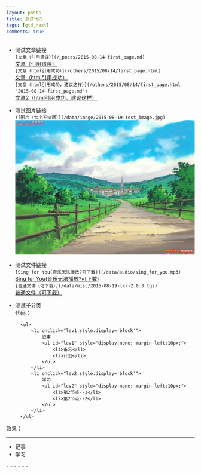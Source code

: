 ```yaml
---
layout: posts
title: 测试代码
tags: [gtd_next]
comments: true
---
```

+ 测试文章链接  
  `[文章（引用错误）](/_posts/2015-08-14-first_page.md)  `  
  [文章（引用错误）](/_posts/2015-08-14-first_page.md)  
  `[文章（html引用成功）](/others/2015/08/14/first_page.html)    `  
  [文章（html引用成功）](/others/2015/08/14/first_page.html)  
  `[文章（html引用成功，建议这样）](/others/2015/08/14/first_page.html "2015-08-14-first_page.md")    `  
  [文章2（html引用成功，建议这样）](/others/2015/08/14/first_page.html "2015-08-14-first_page.md")  

+ 测试图片链接  
  `![图片（大小不协调）](/data/image/2015-08-19-test_image.jpg)  `  
  ![图片（大小不协调）](/data/image/2015-08-19-test_image.jpg)  

+ 测试文件链接  
  `[Sing for You(音乐无法播放?可下载)](/data/audio/sing_for_you.mp3)  `  
  [Sing for You(音乐无法播放?可下载)](/data/audio/sing_for_you.mp3)  
  `[普通文件（可下载）](/data/misc/2015-08-19-lxr-2.0.3.tgz)  `  
  [普通文件（可下载）](/data/misc/2015-08-19-lxr-2.0.3.tgz)  

+ 测试子分类  
    代码：

        <ul>
            <li onclick="lev1.style.display='block'">
                记事
                <ul id="lev1" style="display:none; margin-left:10px;">
                    <li>备忘</li>
                    <li>计划</li>
                </ul>
            </li>
            <li onclick="lev2.style.display='block'">
                学习
                <ul id="lev2" style="display:none; margin-left:10px;">
                    <li>第2节点--1</li>
                    <li>第2节点--2</li>
                </ul>
            </li>
        </ul>

效果：
- - - - -
<ul>
  <li onclick="lev1.style.display='block'">
    记事
    <ul id="lev1" style="display:none; margin-left:10px;">
      <li>备忘</li>
      <li>计划</li>
    </ul>
  </li>
  <li onclick="lev2.style.display='block'">
    学习
    <ul id="lev2" style="display:none; margin-left:10px;">
      <li>第2节点--1</li>
      <li>第2节点--2</li>
    </ul>
  </li>
</ul>
- - - - - -
